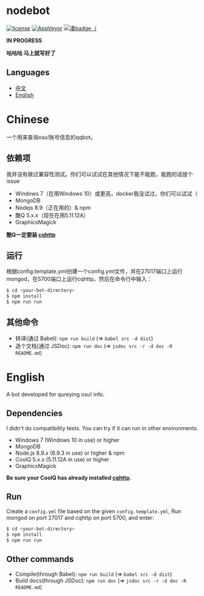 # nodebot
[![license](https://img.shields.io/github/license/trustgit/nodebot.svg)](https://github.com/trustgit/nodebot/blob/master/LICENSE)
[![AppVeyor](https://img.shields.io/appveyor/ci/trustgit/nodebot.svg)](https://ci.appveyor.com/project/trustgit/nodebot)
[![凑badge（](https://img.shields.io/badge/developed%20for-osu!-ff6699.svg)](https://osu.ppy.sh/home)

**IN PROGRESS**

**咕咕咕 马上就写好了**

## Languages
- [中文](#Chinese)
- [English](#English)

# Chinese
一个用来查询osu!账号信息的qqbot。
## 依赖项
我并没有做过兼容性测试。你们可以试试在其他情况下能不能跑，能跑的话提个issue
- Windows 7（在用Windows 10）或更高，docker我没试过，你们可以试试（
- MongoDB
- Nodejs 8.9（正在用的）& npm
- 酷Q 5.x.x（现在在用5.11.12A）
- GraphicsMagick

**酷Q一定要装 [cqhttp](https://github.com/richardchien/coolq-http-api/releases)**
## 运行
根据config.template.yml创建一个config.yml文件，并在27017端口上运行mongod，在5700端口上运行cqhttp。然后在命令行中输入：
```sh
$ cd <your-bot-directory>
$ npm install
$ npm run run
```
## 其他命令
- 转译(通过 Babel): `npm run build` (=> `babel src -d dist`)
- 造个文档(通过 JSDoc): `npm run doc` (=> `jsdoc src -r -d doc -R README.md`)

# English
A bot developed for qureying osu! info.
## Dependencies
I didn't do compatibility tests. You can try if it can run in other environments.
- Windows 7 (Windows 10 in use) or higher
- MongoDB
- Node.js 8.9.x (8.9.3 in use) or higher & npm
- CoolQ 5.x.x (5.11.12A in use) or higher
- GraphicsMagick

**Be sure your CoolQ has already installed [cqhttp](https://github.com/richardchien/coolq-http-api/releases).**
## Run
Create a `config.yml` file based on the given `config.template.yml`, Run mongod on port 27017 and cqhttp on port 5700, and enter:
```sh
$ cd <your-bot-directory>
$ npm install
$ npm run run
```
## Other commands
- Compile(through Babel): `npm run build` (=> `babel src -d dist`)
- Build docs(through JSDoc): `npm run doc` (=> `jsdoc src -r -d doc -R README.md`)
